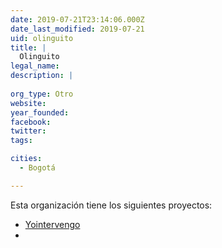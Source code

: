 ```yaml
---
date: 2019-07-21T23:14:06.000Z
date_last_modified: 2019-07-21
uid: olinguito
title: |
  Olinguito
legal_name: 
description: |
  
org_type: Otro
website: 
year_founded: 
facebook: 
twitter: 
tags:

cities: 
  - Bogotá

---
```


Esta organización tiene los siguientes proyectos:

- [Yointervengo](/proyectos/yointervengo)
- [](/proyectos/)
